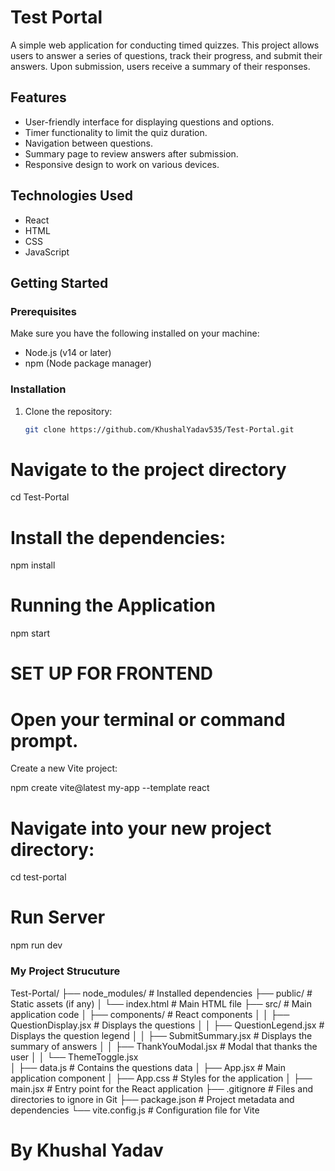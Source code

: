 # Test Portal
A simple web application for conducting timed quizzes. This project allows users to answer a series of questions, track their progress, and submit their answers. Upon submission, users receive a summary of their responses.

## Features
- User-friendly interface for displaying questions and options.
- Timer functionality to limit the quiz duration.
- Navigation between questions.
- Summary page to review answers after submission.
- Responsive design to work on various devices.

## Technologies Used
- React
- HTML
- CSS
- JavaScript

## Getting Started

### Prerequisites
Make sure you have the following installed on your machine:
- Node.js (v14 or later)
- npm (Node package manager)

### Installation
1. Clone the repository:
   ```bash
   git clone https://github.com/KhushalYadav535/Test-Portal.git

   
#  Navigate to the project directory

cd Test-Portal



#  Install the dependencies:

npm install

#  Running the Application

npm start

# SET UP FOR FRONTEND

# Open your terminal or command prompt.

Create a new Vite project:


npm create vite@latest my-app --template react

# Navigate into your new project directory:


cd test-portal

# Run Server
npm run dev

### My Project Strucuture

Test-Portal/
├── node_modules/              # Installed dependencies
├── public/                    # Static assets (if any)
│   └── index.html             # Main HTML file
├── src/                       # Main application code
│   ├── components/            # React components
│   │   ├── QuestionDisplay.jsx # Displays the questions
│   │   ├── QuestionLegend.jsx  # Displays the question legend
│   │   ├── SubmitSummary.jsx    # Displays the summary of answers
│   │   ├── ThankYouModal.jsx     # Modal that thanks the user
│   │   └── ThemeToggle.jsx       
│   ├── data.js                # Contains the questions data
│   ├── App.jsx                # Main application component
│   ├── App.css                # Styles for the application
│   ├── main.jsx               # Entry point for the React application
├── .gitignore                 # Files and directories to ignore in Git
├── package.json               # Project metadata and dependencies
└── vite.config.js             # Configuration file for Vite
# By Khushal Yadav



